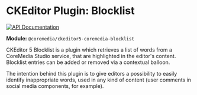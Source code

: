 # CKEditor Plugin: Blocklist

[![API Documentation][docs:api:badge]][docs:api]

[docs:api]: <https://coremedia.github.io/ckeditor-plugins/docs/api/modules/ckeditor5_coremedia_blocklist.html> "@coremedia/ckeditor5-coremedia-blocklist"
[docs:api:badge]: <https://img.shields.io/badge/docs-%F0%9F%93%83%20API-informational?style=for-the-badge>

**Module:** `@coremedia/ckeditor5-coremedia-blocklist`

CKEditor 5 Blocklist is a plugin which retrieves a list of words from a 
CoreMedia Studio service, that are highlighted in the editor's content.
Blocklist entries can be added or removed via a contextual balloon.

The intention behind this plugin is to give editors a possibility to easily
identify inappropriate words, used in any kind of content (user comments in
social media components, for example).
